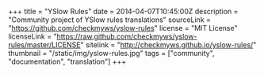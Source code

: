 +++
title = "YSlow Rules"
date = 2014-04-07T10:45:00Z 
description = "Community project of YSlow rules translations"
sourceLink = "https://github.com/checkmyws/yslow-rules"
license = "MIT License"
licenseLink = "https://raw.github.com/checkmyws/yslow-rules/master/LICENSE"
sitelink = "http://checkmyws.github.io/yslow-rules/"
thumbnail = "/static/img/yslow-rules.jpg"
tags = ["community", "documentation", "translation"]
+++

